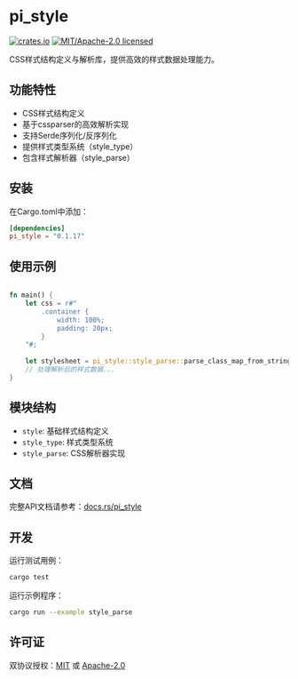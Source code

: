 # pi_style

[![crates.io](https://img.shields.io/crates/v/pi_style)](https://crates.io/crates/pi_style)
[![MIT/Apache-2.0 licensed](https://img.shields.io/crates/l/pi_style)](./LICENSE)

CSS样式结构定义与解析库，提供高效的样式数据处理能力。

## 功能特性

- CSS样式结构定义
- 基于cssparser的高效解析实现
- 支持Serde序列化/反序列化
- 提供样式类型系统（style_type）
- 包含样式解析器（style_parse）

## 安装

在Cargo.toml中添加：

```toml
[dependencies]
pi_style = "0.1.17"
```

## 使用示例

```rust

fn main() {
    let css = r#"
        .container {
            width: 100%;
            padding: 20px;
        }
    "#;
    
    let stylesheet = pi_style::style_parse::parse_class_map_from_string(css, 0).unwrap();
    // 处理解析后的样式数据...
}
```

## 模块结构

- `style`: 基础样式结构定义
- `style_type`: 样式类型系统
- `style_parse`: CSS解析器实现

## 文档

完整API文档请参考：[docs.rs/pi_style](https://docs.rs/pi_style)

## 开发

运行测试用例：
```bash
cargo test
```

运行示例程序：
```bash
cargo run --example style_parse
```

## 许可证

双协议授权：[MIT](LICENSE-MIT) 或 [Apache-2.0](LICENSE-APACHE)
